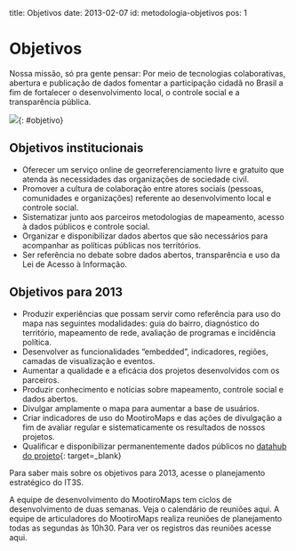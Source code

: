 title: Objetivos
date: 2013-02-07
id: metodologia-objetivos
pos: 1

Objetivos
=========

Nossa missão, só pra gente pensar: Por meio de tecnologias colaborativas, abertura e publicação de dados fomentar a participação cidadã no Brasil a fim de fortalecer o desenvolvimento local, o controle social e a transparência pública.

![][objetivo]{: #objetivo}

Objetivos institucionais
------------------------

  * Oferecer um serviço online de georreferenciamento livre e gratuito que atenda às necessidades das organizações de sociedade civil.
  * Promover a cultura de colaboração entre atores sociais (pessoas, comunidades e organizações) referente ao desenvolvimento local e controle social.
  * Sistematizar junto aos parceiros metodologias de mapeamento, acesso à dados públicos e controle social.
  * Organizar e disponibilizar dados abertos que são necessários para acompanhar as políticas públicas nos territórios.
  * Ser referência no debate sobre dados abertos, transparência e uso da Lei de Acesso à Informação.

Objetivos para 2013
-------------------

  * Produzir experiências que possam servir como referência para uso do mapa nas seguintes modalidades: guia do bairro, diagnóstico do território, mapeamento de rede, avaliação de programas e incidência política.
  * Desenvolver as funcionalidades “embedded”, indicadores, regiões, camadas de visualização e eventos.
  * Aumentar a qualidade e a eficácia dos projetos desenvolvidos com os parceiros.
  * Produzir conhecimento e notícias sobre mapeamento, controle social e dados abertos.
  * Divulgar amplamente o mapa para aumentar a base de usuários.
  * Criar indicadores de uso do MootiroMaps e das ações de divulgação a fim de avaliar regular e sistematicamente os resultados de nossos projetos.
  * Qualificar e disponibilizar permanentemente dados públicos no [datahub do projeto](http://dados.mootiro.org){: target=_blank}

Para saber mais sobre os objetivos para 2013, acesse o planejamento estratégico do IT3S.

A equipe de desenvolvimento do MootiroMaps tem ciclos de desenvolvimento de duas semanas. Veja o calendário de reuniões aqui. A equipe de articuladores do MootiroMaps realiza reuniões de planejamento todas as segundas às 10h30. Para ver os registros das reuniões acesse aqui.


[objetivo]: /static/images/metodologia/objetivos/objetivo.png
